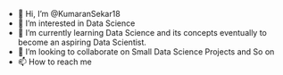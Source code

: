 - 👋 Hi, I’m @KumaranSekar18
- 👀 I’m interested in Data Science
- 🌱 I’m currently learning Data Science and its concepts eventually to become an aspiring Data Scientist.
- 💞️ I’m looking to collaborate on Small Data Science Projects and So on
- 📫 How to reach me 

<!---
KumaranSekar18/KumaranSekar18 is a ✨ special ✨ repository because its `README.md` (this file) appears on your GitHub profile.
You can click the Preview link to take a look at your changes.
--->
